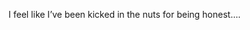 <!--
id: 286605646
link: http://kevinisom.info/post/286605646/i-feel-like-ive-been-kicked-in-the-nuts-for-being
slug: i-feel-like-ive-been-kicked-in-the-nuts-for-being
date: Thu Dec 17 2009 11:47:31 GMT+1300 (NZDT)
raw: {"blog_name":"kevinisom","id":286605646,"post_url":"http://kevinisom.info/post/286605646/i-feel-like-ive-been-kicked-in-the-nuts-for-being","slug":"i-feel-like-ive-been-kicked-in-the-nuts-for-being","type":"text","date":"2009-12-16 22:47:31 GMT","timestamp":1261003651,"state":"published","format":"html","reblog_key":"QhnAq6Xl","tags":[],"short_url":"http://tmblr.co/Zw68YyH5K5E","highlighted":[],"feed_item":"http://twitter.com/kev_nz/statuses/6741708505","from_feed_id":"650289","note_count":0,"title":null,"body":"<p>I feel like I&#8217;ve been kicked in the nuts for being honest&#8230;.</p>"}
publish: 2009-12-017
tags: 
title: null
-->


I feel like I’ve been kicked in the nuts for being honest….


